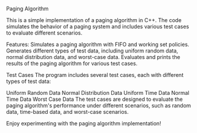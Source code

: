 Paging Algorithm


This is a simple implementation of a paging algorithm in C++. The code simulates the behavior of a paging system and includes various test cases to evaluate different scenarios.


Features:
Simulates a paging algorithm with FIFO and working set policies.
Generates different types of test data, including uniform random data, normal distribution data, and worst-case data.
Evaluates and prints the results of the paging algorithm for various test cases.

Test Cases
The program includes several test cases, each with different types of test data:

Uniform Random Data
Normal Distribution Data
Uniform Time Data
Normal Time Data
Worst Case Data
The test cases are designed to evaluate the paging algorithm's performance under different scenarios, such as random data, time-based data, and worst-case scenarios.

Enjoy experimenting with the paging algorithm implementation!


